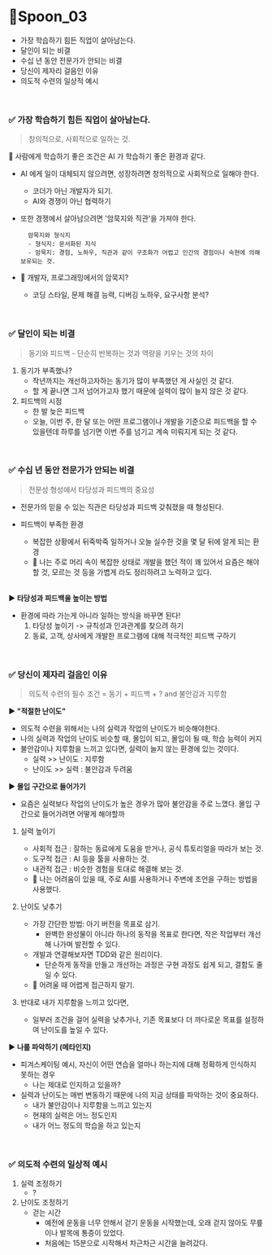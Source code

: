 # 🥄Spoon_03

- 가장 학습하기 힘든 직업이 살아남는다.
- 달인이 되는 비결
- 수십 년 동안 전문가가 안되는 비결
- 당신이 제자리 걸음인 이유
- 의도적 수련의 일상적 예시
  
<br>

### ✅ 가장 학습하기 힘든 직업이 살아남는다.
> 창의적으로, 사회적으로 일하는 것.

📖 사람에게 학습하기 좋은 조건은 AI 가 학습하기 좋은 환경과 같다.

- AI 에게 일이 대체되지 않으려면, 성장하려면 창의적으로 사회적으로 일해야 한다.
    - 코더가 아닌 개발자가 되기.
    - AI와 경쟁이 아닌 협력하기
- 또한 경쟁에서 살아남으려면 '암묵지와 직관'을 가져야 한다.
  ```
    암묵지와 형식지
    - 형식지: 문서화된 지식
    - 암묵지: 경험, 노하우, 직관과 같이 구조화가 어렵고 인간의 경험이나 숙현에 의해 보유되는 것.
    ```


- 🍞 개발자, 프로그래밍에서의 암묵지? 
  
  - 코딩 스타일, 문제 해결 능력, 디버깅 노하우, 요구사항 분석?



<br>

###  ✅️ 달인이 되는 비결
> 동기와 피드백 - 단순히 반복하는 것과 역량을 키우는 것의 차이

1. 동기가 부족했나?
    - 작년까지는 개선하고자하는 동기가 많이 부족했던 게 사실인 것 같다.
    - 할 게 끝나면 그저 넘어가고자 했기 때문에 실력이 많이 늘지 않은 것 같다.
2. 피드백의 시점
   - 한 발 늦은 피드백
   - 오늘, 이번 주, 한 달 또는 어떤 프로그램이나 개발을 기준으로 피드백을 할 수 있을텐데 하루를 넘기면 이번 주를 넘기고 계속 미뤄지게 되는 것 같다.

<br>

### ✅ 수십 년 동안 전문가가 안되는 비결
> 전문성 형성에서 타당성과 피드백의 중요성

- 전문가의 믿을 수 있는 직관은 타당성과 피드백 갖춰졌을 때 형성된다.
- 피드백이 부족한 환경
  - 복잡한 상황에서 뒤죽박죽 일하거나 오늘 실수한 것을 몇 달 뒤에 알게 되는 환경
  - 🍞 나는 주로 머리 속이 복잡한 상태로 개발을 했던 적이 꽤 있어서 요즘은 해야할 것, 모르는 것 등을 가볍게 라도 정리하려고 노력하고 있다.
  
  <br>
  
**▶ 타당성과 피드백을 높이는 방법**
  - 환경에 따라 가는게 아니라 일하는 방식을 바꾸면 된다!
    1. 타당성 높이기 -> 규칙성과 인과관계를 찾으려 하기
    2. 동료, 고객, 상사에게 개발한 프로그램에 대해 적극적인 피드백 구하기

<br>

### ✅ 당신이 제자리 걸음인 이유
> 의도적 수련의 필수 조건 = 동기 + 피드백 + ? and 불안감과 지루함

**▶ "적절한 난이도"**
- 의도적 수련을 위해서는 나의 실력과 작업의 난이도가 비슷해야한다.
- 나의 실력과 작업의 난이도 비슷할 때, 몰입이 되고, 몰입이 될 때, 학습 능력이 커지
- 불안감이나 지루함을 느끼고 있다면, 실력이 늘지 않는 환경에 있는 것이다.
  - 실력 >> 난이도 : 지루함
  - 난이도 >> 실력 : 불안감과 두려움


**▶ 몰입 구간으로 들어가기**
- 요즘은 실력보다 작업의 난이도가 높은 경우가 많아 불안감을 주로 느꼈다. 몰입 구간으로 들어가려면 어떻게 해야할까
1. 실력 높이기
   - 사회적 접근 : 잘하는 동료에게 도움을 받거나, 공식 튜토리얼을 따라가 보는 것.
   - 도구적 접근 : AI 등을 툴을 사용하는 것. 
   - 내관적 접근 : 비슷한 경험을 토대로 해결해 보는 것.
   - 🍞 나는 어려움이 있을 때, 주로 AI를 사용하거나 주변에 조언을 구하는 방법을 사용했다.
2. 난이도 낮추기
   - 가장 간단한 방법: 아기 버전을 목표로 삼기.
     - 완벽한 완성물이 아니라 하나의 동작을 목표로 한다면, 작은 작업부터 개선해 나가며 발전할 수 있다.
   - 개발과 연결해보자면 TDD와 같은 원리이다.
     - 단순하게 동작을 만들고 개선하는 과정은 구현 과정도 쉽게 되고, 결함도 줄일 수 있다.
   - 🍞 어려울 때 어렵게 접근하지 말기.

3. 반대로 내가 지루함을 느끼고 있다면,
   - 일부러 조건을 걸어 실력을 낮추거나, 기존 목표보다 더 까다로운 목표를 설정하여 난이도를 높일 수 있다.


**▶ 나를 파악하기 (메타인지)**
- 피겨스케이팅 예시, 자신이 어떤 연습을 얼마나 하는지에 대해 정확하게 인식하지 못하는 경우
    - 나는 제대로 인지하고 있을까?
- 실력과 난이도는 매번 변동하기 때문에 나의 지금 상태를 파악하는 것이 중요하다.
    - 내가 불안감이나 지루함을 느끼고 있는지
    - 현재의 실력은 어느 정도인지
    - 내가 어느 정도의 학습을 하고 있는지


    
<br>

### ✅ 의도적 수련의 일상적 예시

1. 실력 조정하기
   - ?
2. 난이도 조정하기
   - 걷는 시간
     - 예전에 운동을 너무 안해서 걷기 운동을 시작했는데, 오래 걷지 않아도 무릎이나 발목에 통증이 있었다.
     - 처음에는 15분으로 시작해서 차근차근 시간을 늘려갔다.

